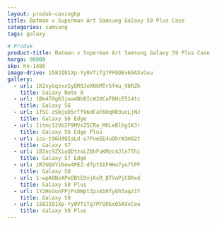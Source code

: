 ```yaml
---
layout: produk-casinghp
title: Batman v Superman Art Samsung Galaxy S9 Plus Case
categories: samsung
tags: galaxy

# Produk
product-title: Batman v Superman Art Samsung Galaxy S9 Plus Case
harga: 90000
sku: hn-1480
image-drive: 158JI01Xp-Yy0VfiTg7PFQOEx65AXvCeu
gallery:
  - url: 1K2vyUqzxxSyDR9JeXNkMTr5f4u_V8RZh
    title: Galaxy Note 8
  - url: 1Bm4T8g63jwa4BbBIcW2OCaFBHcE514tc
    title: Galaxy S6
  - url: 1fSC-zSbjuD5rTf96dFaF6HqRR3ucLjNJ
    title: Galaxy S6 Edge
  - url: 1itmc12Vb2F9MVxZ5CRa_MOLeBlbg1K3r
    title: Galaxy S6 Edge Plus
  - url: 1cu-t96UdQIaLd-u7PueEE4uOhrW3m02t
    title: Galaxy S7
  - url: 1B3vc9ZXiuQDtzxLZ8hFuKMzc4Jln7Thi
    title: Galaxy S7 Edge
  - url: 1R7UQ4Y16ew4PEZ-dfptSIFHHo7yu7lPF
    title: Galaxy S8
  - url: 1-wpA8NsAPeOBtEOvjKxR_BTVaPjCORxd
    title: Galaxy S8 Plus
  - url: 1Y2HsGunFPjPsDWptZpskb0fyGh5aqz1Y
    title: Galaxy S9
  - url: 158JI01Xp-Yy0VfiTg7PFQOEx65AXvCeu
    title: Galaxy S9 Plus
---
```

